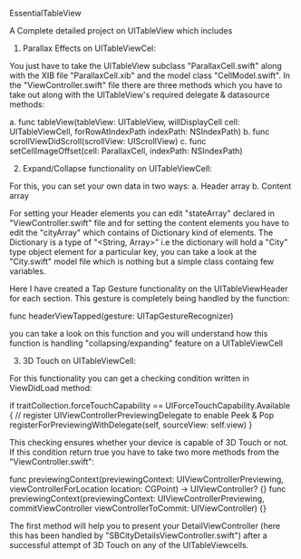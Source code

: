 EssentialTableView

A Complete detailed project on UITableView which includes

1. Parallax Effects on UITableViewCel: 

You just have to take the UITableView subclass "ParallaxCell.swift" along with the XIB file "ParallaxCell.xib" and the
model class "CellModel.swift". In the "ViewController.swift" file there are three methods which you have to take out along
with the UITableView's required delegate & datasource methods:

a. func tableView(tableView: UITableView, willDisplayCell cell: UITableViewCell, forRowAtIndexPath indexPath: NSIndexPath)
b. func scrollViewDidScroll(scrollView: UIScrollView)
c. func setCellImageOffset(cell: ParallaxCell, indexPath: NSIndexPath)



2. Expand/Collapse functionality on UITableViewCell:

For this, you can set your own data in two ways:
a. Header array
b. Content array

For setting your Header elements you can edit "stateArray" declared in "ViewController.swift" file and for setting
the content elements you have to edit the "cityArray" which contains of Dictionary kind of elements.
The Dictionary is a type of "<String, Array<City>>" i.e the dictionary will hold a "City" type object element for a 
particular key, you can take a look at the "City.swift" model file which is nothing but a simple class containg few variables.

Here I have created a Tap Gesture functionality on the UITableViewHeader for each section.
This gesture is completely being handled by the function:

func headerViewTapped(gesture: UITapGestureRecognizer)

you can take a look on this function and you will understand how this function is handling "collapsing/expanding" feature
on a UITableViewCell



3. 3D Touch on UITableViewCell:

For this functionality you can get a checking condition written in ViewDidLoad method:

if traitCollection.forceTouchCapability == UIForceTouchCapability.Available {
  // register UIViewControllerPreviewingDelegate to enable Peek & Pop
  registerForPreviewingWithDelegate(self, sourceView: self.view)
}

This checking ensures whether your device is capable of 3D Touch or not.
If this condition return true you have to take two more methods from the "ViewController.swift":

func previewingContext(previewingContext: UIViewControllerPreviewing, viewControllerForLocation location: CGPoint) -> UIViewController? {}
func previewingContext(previewingContext: UIViewControllerPreviewing, commitViewController viewControllerToCommit: UIViewController) {}

The first method will help you to present your DetailViewController (here this has been handled by "SBCityDetailsViewController.swift")
after a successful attempt of 3D Touch on any of the UITableViewcells.
